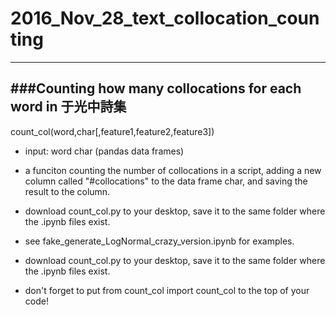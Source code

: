 # 2016_Nov_28_text_collocation_counting
---------
###Counting how many collocations for each word in 于光中詩集 
---------
count_col(word,char[,feature1,feature2,feature3])
 * input: word char (pandas data frames)
          
 * a funciton counting the number of collocations in a script, adding a new column called "#collocations" to the data frame char, and saving the result to the column.
 * download count_col.py to your desktop, save it to the same folder where the .ipynb files exist. 
 * see fake_generate_LogNormal_crazy_version.ipynb for examples.
 * download count_col.py to your desktop, save it to the same folder where the .ipynb files exist.
 * don't forget to put 
 from count_col import count_col
 to the top of your code!
